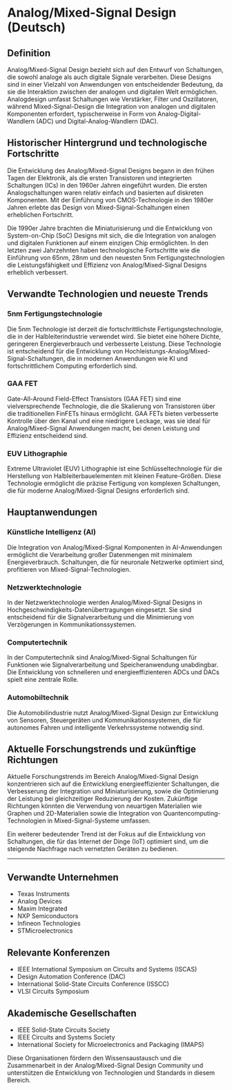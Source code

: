 # Analog/Mixed-Signal Design (Deutsch)

## Definition

Analog/Mixed-Signal Design bezieht sich auf den Entwurf von Schaltungen, die sowohl analoge als auch digitale Signale verarbeiten. Diese Designs sind in einer Vielzahl von Anwendungen von entscheidender Bedeutung, da sie die Interaktion zwischen der analogen und digitalen Welt ermöglichen. Analogdesign umfasst Schaltungen wie Verstärker, Filter und Oszillatoren, während Mixed-Signal-Design die Integration von analogen und digitalen Komponenten erfordert, typischerweise in Form von Analog-Digital-Wandlern (ADC) und Digital-Analog-Wandlern (DAC).

## Historischer Hintergrund und technologische Fortschritte

Die Entwicklung des Analog/Mixed-Signal Designs begann in den frühen Tagen der Elektronik, als die ersten Transistoren und integrierten Schaltungen (ICs) in den 1960er Jahren eingeführt wurden. Die ersten Analogschaltungen waren relativ einfach und basierten auf diskreten Komponenten. Mit der Einführung von CMOS-Technologie in den 1980er Jahren erlebte das Design von Mixed-Signal-Schaltungen einen erheblichen Fortschritt. 

Die 1990er Jahre brachten die Miniaturisierung und die Entwicklung von System-on-Chip (SoC) Designs mit sich, die die Integration von analogen und digitalen Funktionen auf einem einzigen Chip ermöglichten. In den letzten zwei Jahrzehnten haben technologische Fortschritte wie die Einführung von 65nm, 28nm und den neuesten 5nm Fertigungstechnologien die Leistungsfähigkeit und Effizienz von Analog/Mixed-Signal Designs erheblich verbessert.

## Verwandte Technologien und neueste Trends

### 5nm Fertigungstechnologie

Die 5nm Technologie ist derzeit die fortschrittlichste Fertigungstechnologie, die in der Halbleiterindustrie verwendet wird. Sie bietet eine höhere Dichte, geringeren Energieverbrauch und verbesserte Leistung. Diese Technologie ist entscheidend für die Entwicklung von Hochleistungs-Analog/Mixed-Signal-Schaltungen, die in modernen Anwendungen wie KI und fortschrittlichem Computing erforderlich sind.

### GAA FET

Gate-All-Around Field-Effect Transistors (GAA FET) sind eine vielversprechende Technologie, die die Skalierung von Transistoren über die traditionellen FinFETs hinaus ermöglicht. GAA FETs bieten verbesserte Kontrolle über den Kanal und eine niedrigere Leckage, was sie ideal für Analog/Mixed-Signal Anwendungen macht, bei denen Leistung und Effizienz entscheidend sind.

### EUV Lithographie

Extreme Ultraviolet (EUV) Lithographie ist eine Schlüsseltechnologie für die Herstellung von Halbleiterbauelementen mit kleinen Feature-Größen. Diese Technologie ermöglicht die präzise Fertigung von komplexen Schaltungen, die für moderne Analog/Mixed-Signal Designs erforderlich sind.

## Hauptanwendungen

### Künstliche Intelligenz (AI)

Die Integration von Analog/Mixed-Signal Komponenten in AI-Anwendungen ermöglicht die Verarbeitung großer Datenmengen mit minimalem Energieverbrauch. Schaltungen, die für neuronale Netzwerke optimiert sind, profitieren von Mixed-Signal-Technologien.

### Netzwerktechnologie

In der Netzwerktechnologie werden Analog/Mixed-Signal Designs in Hochgeschwindigkeits-Datenübertragungen eingesetzt. Sie sind entscheidend für die Signalverarbeitung und die Minimierung von Verzögerungen in Kommunikationssystemen.

### Computertechnik

In der Computertechnik sind Analog/Mixed-Signal Schaltungen für Funktionen wie Signalverarbeitung und Speicheranwendung unabdingbar. Die Entwicklung von schnelleren und energieeffizienteren ADCs und DACs spielt eine zentrale Rolle.

### Automobiltechnik

Die Automobilindustrie nutzt Analog/Mixed-Signal Design zur Entwicklung von Sensoren, Steuergeräten und Kommunikationssystemen, die für autonomes Fahren und intelligente Verkehrssysteme notwendig sind.

## Aktuelle Forschungstrends und zukünftige Richtungen

Aktuelle Forschungstrends im Bereich Analog/Mixed-Signal Design konzentrieren sich auf die Entwicklung energieeffizienter Schaltungen, die Verbesserung der Integration und Miniaturisierung, sowie die Optimierung der Leistung bei gleichzeitiger Reduzierung der Kosten. Zukünftige Richtungen könnten die Verwendung von neuartigen Materialien wie Graphen und 2D-Materialien sowie die Integration von Quantencomputing-Technologien in Mixed-Signal-Systeme umfassen. 

Ein weiterer bedeutender Trend ist der Fokus auf die Entwicklung von Schaltungen, die für das Internet der Dinge (IoT) optimiert sind, um die steigende Nachfrage nach vernetzten Geräten zu bedienen.

---

## Verwandte Unternehmen

- Texas Instruments
- Analog Devices
- Maxim Integrated
- NXP Semiconductors
- Infineon Technologies
- STMicroelectronics

## Relevante Konferenzen

- IEEE International Symposium on Circuits and Systems (ISCAS)
- Design Automation Conference (DAC)
- International Solid-State Circuits Conference (ISSCC)
- VLSI Circuits Symposium

## Akademische Gesellschaften

- IEEE Solid-State Circuits Society
- IEEE Circuits and Systems Society
- International Society for Microelectronics and Packaging (IMAPS)

Diese Organisationen fördern den Wissensaustausch und die Zusammenarbeit in der Analog/Mixed-Signal Design Community und unterstützen die Entwicklung von Technologien und Standards in diesem Bereich.